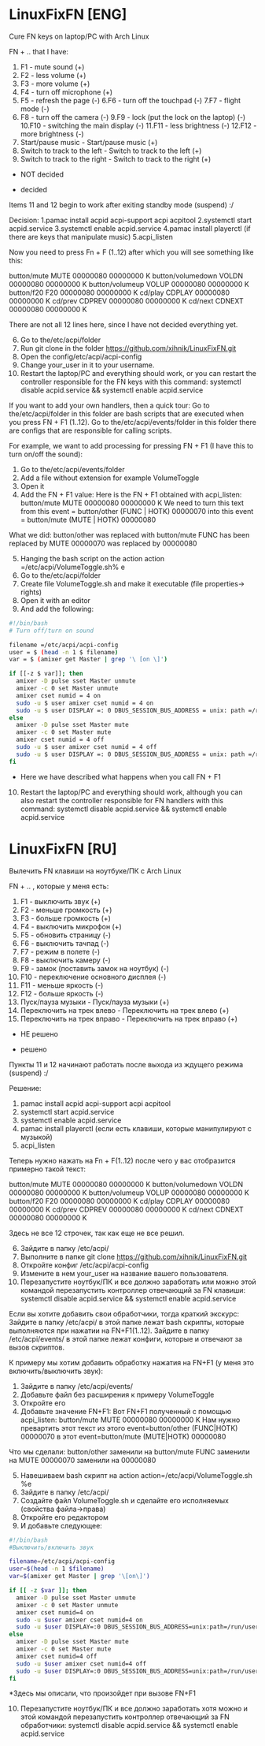 # LinuxFixFN [ENG]
Cure FN keys on laptop/PC with Arch Linux

FN + .. that I have:
1. F1 - mute sound (+)
2. F2 - less volume (+)
3. F3 - more volume (+)
4. F4 - turn off microphone (+)
5. F5 - refresh the page (-)
6.F6 - turn off the touchpad (-)
7.F7 - flight mode (-)
8. F8 - turn off the camera (-)
9.F9 - lock (put the lock on the laptop) (-)
10.F10 - switching the main display (-)
11.F11 - less brightness (-)
12.F12 - more brightness (-)
13. Start/pause music - Start/pause music (+)
14. Switch to track to the left - Switch to track to the left (+)
15. Switch to track to the right - Switch to track to the right (+)

- NOT decided
+ decided

Items 11 and 12 begin to work after exiting standby mode (suspend) :/

Decision:
1.pamac install acpid acpi-support acpi acpitool
2.systemctl start acpid.service
3.systemctl enable acpid.service
4.pamac install playerctl (if there are keys that manipulate music)
5.acpi_listen

Now you need to press Fn + F (1..12) after which you will see something like this:

button/mute MUTE 00000080 00000000 K
button/volumedown VOLDN 00000080 00000000 K
button/volumeup VOLUP 00000080 00000000 K
button/f20 F20 00000080 00000000 K
cd/play CDPLAY 00000080 00000000 K
cd/prev CDPREV 00000080 00000000 K
cd/next CDNEXT 00000080 00000000 K

There are not all 12 lines here, since I have not decided everything yet.

6. Go to the/etc/acpi/folder
7. Run git clone in the folder https://github.com/xihnik/LinuxFixFN.git
8. Open the config/etc/acpi/acpi-config
9. Change your_user in it to your username.
10. Restart the laptop/PC and everything should work, or you can restart the controller responsible for the FN keys with this command: systemctl disable acpid.service && systemctl enable acpid.service

If you want to add your own handlers, then a quick tour:
Go to the/etc/acpi/folder in this folder are bash scripts that are executed when you press FN + F1 (1..12). Go to the/etc/acpi/events/folder in this folder there are configs that are responsible for calling scripts.

For example, we want to add processing for pressing FN + F1 (I have this to turn on/off the sound):
1. Go to the/etc/acpi/events/folder
2. Add a file without extension for example VolumeToggle
3. Open it
4. Add the FN + F1 value:
Here is the FN + F1 obtained with acpi_listen: button/mute MUTE 00000080 00000000 K
We need to turn this text from this event = button/other (FUNC | HOTK) 00000070 into this event = button/mute (MUTE | HOTK) 00000080

What we did:
button/other was replaced with button/mute
FUNC has been replaced by MUTE
00000070 was replaced by 00000080

5. Hanging the bash script on the action
action =/etc/acpi/VolumeToggle.sh% e
6. Go to the/etc/acpi/folder
7. Create file VolumeToggle.sh and make it executable (file properties-> rights)
8. Open it with an editor
9. And add the following:

``` bash
#!/bin/bash
# Turn off/turn on sound

filename =/etc/acpi/acpi-config
user = $ (head -n 1 $ filename)
var = $ (amixer get Master | grep '\ [on \]')

if [[-z $ var]]; then
  amixer -D pulse sset Master unmute
  amixer -c 0 set Master unmute
  amixer cset numid = 4 on
  sudo -u $ user amixer cset numid = 4 on
  sudo -u $ user DISPLAY =: 0 DBUS_SESSION_BUS_ADDRESS = unix: path =/run/user/1000/bus notify-send "Sound on"
else
  amixer -D pulse sset Master mute
  amixer -c 0 set Master mute
  amixer cset numid = 4 off
  sudo -u $ user amixer cset numid = 4 off
  sudo -u $ user DISPLAY =: 0 DBUS_SESSION_BUS_ADDRESS = unix: path =/run/user/1000/bus notify-send "Sound off"
fi
```

* Here we have described what happens when you call FN + F1

10. Restart the laptop/PC and everything should work, although you can also restart the controller responsible for FN handlers with this command: systemctl disable acpid.service && systemctl enable acpid.service 

# LinuxFixFN [RU]
Вылечить FN клавиши на ноутбуке/ПК с Arch Linux

FN + .. , которые у меня есть:
1. F1 - выключить звук (+)
2. F2 - меньше громкость (+)
3. F3 - больше громкость (+)
4. F4 - выключить микрофон (+)
5. F5 - обновить страницу (-)
6. F6 - выключить тачпад (-)
7. F7 - режим в полете (-)
8. F8 - выключить камеру (-)
9. F9 - замок (поставить замок на ноутбук) (-)
10. F10 - переключение основного дисплея (-)
11. F11 - меньше яркость (-)
12. F12 - больше яркость (-)
13. Пуск/пауза музыки - Пуск/пауза музыки (+)
14. Переключить на трек влево - Переключить на трек влево (+) 
15. Переключить на трек вправо - Переключить на трек вправо (+)

- НЕ решено
+ решено

Пункты 11 и 12 начинают работать после выхода из ждущего режима (suspend) :/

Решение:
1. pamac install acpid acpi-support acpi acpitool
2. systemctl start acpid.service
3. systemctl enable acpid.service
4. pamac install playerctl (если есть клавиши, которые манипулируют с музыкой)
5. acpi_listen

Теперь нужно нажать на Fn + F(1..12) после чего у вас отобразится примерно такой текст:

button/mute MUTE 00000080 00000000 K
button/volumedown VOLDN 00000080 00000000 K
button/volumeup VOLUP 00000080 00000000 K
button/f20 F20 00000080 00000000 K
cd/play CDPLAY 00000080 00000000 K
cd/prev CDPREV 00000080 00000000 K
cd/next CDNEXT 00000080 00000000 K

Здесь не все 12 строчек, так как еще не все решил.

6. Зайдите в папку  /etc/acpi/
7. Выполните в папке git clone https://github.com/xihnik/LinuxFixFN.git
8. Откройте конфиг /etc/acpi/acpi-config
9. Измените в нем your_user на название вашего пользователя.
10. Перезапустите ноутбук/ПК и все должно заработать или можно этой командой перезапустить контроллер отвечающий за FN клавиши: systemctl disable acpid.service && systemctl enable acpid.service

Если вы хотите добавить свои обработчики, тогда краткий экскурс:
Зайдите в папку  /etc/acpi/ в этой папке лежат bash скрипты, которые выполняются при нажатии на FN+F1(1..12). Зайдите в папку /etc/acpi/events/ в этой папке лежат конфиги, которые и отвечают за вызов скриптов.

К примеру мы хотим добавить обработку нажатия на FN+F1 (у меня это включить/выключить звук):
1. Зайдите в папку /etc/acpi/events/
2. Добавьте файл без расширения к примеру VolumeToggle
3. Откройте его
4. Добавьте значение FN+F1:
Вот FN+F1 полученный с помощью acpi_listen: button/mute MUTE 00000080 00000000 K
Нам нужно превартить этот текст из этого event=button/other (FUNC|HOTK) 00000070 в этот event=button/mute (MUTE|HOTK) 00000080

Что мы сделали:
button/other заменили на button/mute
FUNC заменили на MUTE
00000070 заменили на 00000080

5. Навешиваем bash скрипт на action
action=/etc/acpi/VolumeToggle.sh %e
6. Зайдите в папку /etc/acpi/
7. Создайте файл VolumeToggle.sh и сделайте его исполняемых (свойства файла->права)
8. Откройте его редактором
9. И добавьте следующее:

```bash
#!/bin/bash
#Выключить/включить звук

filename=/etc/acpi/acpi-config
user=$(head -n 1 $filename)
var=$(amixer get Master | grep '\[on\]')

if [[ -z $var ]]; then
  amixer -D pulse sset Master unmute
  amixer -c 0 set Master unmute
  amixer cset numid=4 on
  sudo -u $user amixer cset numid=4 on
  sudo -u $user DISPLAY=:0 DBUS_SESSION_BUS_ADDRESS=unix:path=/run/user/1000/bus notify-send "Звук включен"
else
  amixer -D pulse sset Master mute
  amixer -c 0 set Master mute
  amixer cset numid=4 off
  sudo -u $user amixer cset numid=4 off
  sudo -u $user DISPLAY=:0 DBUS_SESSION_BUS_ADDRESS=unix:path=/run/user/1000/bus notify-send "Звук выключен"
fi
```

*Здесь мы описали, что произойдет при вызове FN+F1

10. Перезапустите ноутбук/ПК и все должно заработать хотя можно и этой командой перезапустить контроллер отвечающий за FN обработчики: systemctl disable acpid.service && systemctl enable acpid.service
